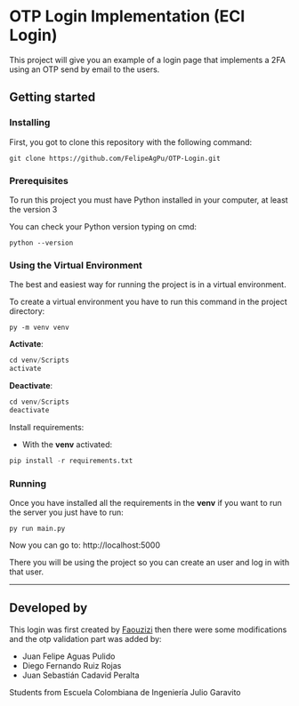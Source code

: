 # OTP Login Implementation (ECI Login)

This project will give you an example of a login page that implements a 2FA using an OTP send by email to the users.

## Getting started

### Installing

First, you got to clone this repository with the following command:

```
git clone https://github.com/FelipeAgPu/OTP-Login.git
```

### Prerequisites

To run this project you must have Python installed in your computer, at least the version 3

You can check your Python version typing on cmd:

```
python --version
```

### Using the Virtual Environment

The best and easiest way for running the project is in a virtual environment.

To create a virtual environment you have to run this command in the project directory:

```
py -m venv venv
```

**Activate**:

```python
cd venv/Scripts
activate
```

**Deactivate**:

```python
cd venv/Scripts
deactivate
```

Install requirements:

- With the **venv** activated:

```python
pip install -r requirements.txt
```

### Running

Once you have installed all the requirements in the **venv** if you want to run the server you just have to run:

```
py run main.py
```

Now you can go to: http://localhost:5000

There you will be using the project so you can create an user and log in with that user.

---

## Developed by

This login was first created by [Faouzizi](https://github.com/Faouzizi) then there were some modifications and the otp validation part was added by:

- Juan Felipe Aguas Pulido
- Diego Fernando Ruiz Rojas
- Juan Sebastián Cadavid Peralta

Students from Escuela Colombiana de Ingeniería Julio Garavito
